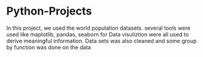 # Python-Projects
In this project, we used the world population datasets. several tools were used like maplotlib, pandas, seaborn for Data visuliztion were all used to derive meaningful information.
Data sets was also cleaned and some group by function was done on the data
